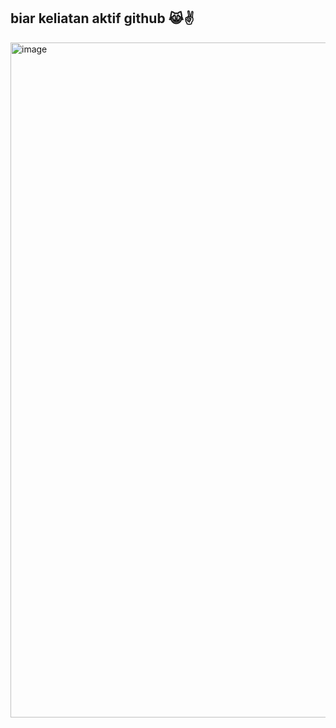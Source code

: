 ## biar keliatan aktif github 😹✌
<img width="1920" height="1080" alt="image" src="https://github.com/user-attachments/assets/77d575f5-5e01-430d-ae43-ed10f72e5146" />

